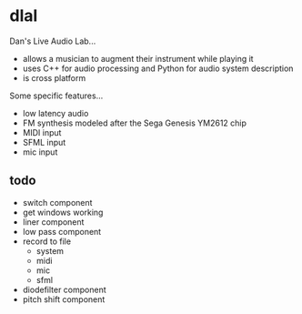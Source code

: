 dlal
====

Dan's Live Audio Lab...
- allows a musician to augment their instrument while playing it
- uses C++ for audio processing and Python for audio system description
- is cross platform

Some specific features...
- low latency audio
- FM synthesis modeled after the Sega Genesis YM2612 chip
- MIDI input
- SFML input
- mic input

todo
----
- switch component
- get windows working
- liner component
- low pass component
- record to file
	- system
	- midi
	- mic
	- sfml
- diodefilter component
- pitch shift component
